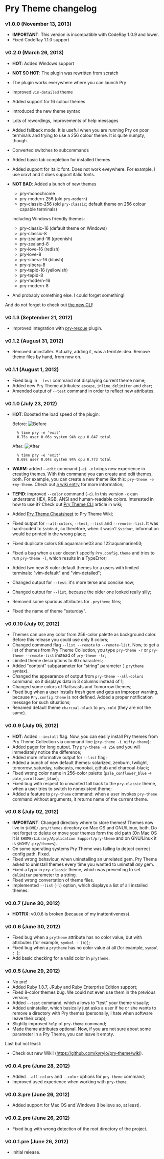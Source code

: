 Pry Theme changelog
===================

### v1.0.0 (November 13, 2013)

* **IMPORTANT**: This version is incompatible with CodeRay 1.0.9 and lower.
* Fixed CodeRay 1.1.0 support

### v0.2.0 (March 26, 2013)

* **HOT**: Added Windows support
* **NOT SO HOT**: The plugin was rewritten from scratch
* The plugin works everywhere where you can launch Pry
* Improved `vim-detailed` theme
* Added support for 16 colour themes
* Introduced the new theme syntax
* Lots of rewordings, improvements of help messages
* Added fallback mode. It is useful when you are running Pry on poor terminals
  and trying to use a 256 colour theme. It is quite numpty, though.
* Converted switches to subcommands
* Added basic tab completion for installed themes
* Added support for italic font. Does not work eveywhere. For example, I use
  urxvt and it does support italic fonts.
* **NOT BAD**: Added a bunch of new themes

    * pry-monochrome
    * pry-modern-256 (old `pry-modern`)
    * pry-classic-256 (old `pry-classic`; default theme on 256 colour capable
      terminals)

    Including Windows friendly themes:

    * pry-classic-16 (default theme on Windows)
    * pry-classic-8
    * pry-zealand-16 (greenish)
    * pry-zealand-8
    * pry-love-16 (redish)
    * pry-love-8
    * pry-sibera-16 (bluish)
    * pry-sibera-8
    * pry-tepid-16 (yellowish)
    * pry-tepid-8
    * pry-modern-16
    * pry-modern-8
* And probably something else. I could forget something!

And do not forget to check out [the new CLI][cli]!

### v0.1.3 (September 21, 2012)

* Improved integration with [pry-rescue][prescue] plugin.

### v0.1.2 (August 31, 2012)

* Removed uninstaller. Actually, adding it, was a terrible idea. Remove theme
  files by hand, from now on.

### v0.1.1 (August 1, 2012)

* Fixed bug in `--test` command not displaying current theme name;
* Added new Pry Theme attributes: `escape`, `inline_delimiter` and `char`;
* Amended output of `--test` command in order to reflect new attributes.

### v0.1.0 (July 23, 2012)

* **HOT**: Boosted the load speed of the plugin:

  Before:
  ![Before](http://img-fotki.yandex.ru/get/6405/98991937.b/0_7f768_24d92170_orig)

        % time pry -e 'exit'
        0.75s user 0.06s system 94% cpu 0.847 total

  After:
  ![After](http://img-fotki.yandex.ru/get/6400/98991937.b/0_7f767_7c1ad4e9_orig)

        % time pry -e 'exit'
        0.69s user 0.04s system 94% cpu 0.773 total

* **WARM**: added `--edit` command (`-e`). `-e` brings new experience in
  creating themes. With this command you can create and edit themes, both. For
  example, you can create a new theme like this: `pry-theme -e +my-theme`. Check
  out [a wiki entry][cli] for more information;

* **TEPID**: improved `--color` command (`-c`). In this version `-c` can
  understand HEX, RGB, ANSI and human-readable colors. Interested in how to use
  it? Check out [Pry Theme CLI][cli] article in wiki;

* Added [Pry Theme Cheatsheet][cheatsheet] to Pry Theme Wiki;
* Fixed output for `--all-colors`, `--test`, `--list` and `--remote--list`. It
  was hard-coded to `$stdout`, so therefore, when it wasn't `$stdout`,
  information would be printed in the wrong place;
* Fixed duplicate colors 86:aquamarine03 and 122:aquamarine03;
* Fixed a bug when a user doesn't specify `Pry.config.theme` and tries to run
  `pry-theme -l`, which results in a TypeError;
* Added two new 8-color default themes for a users with limited terminals:
  "vim-default" and "vim-detailed";
* Changed output for `--test`: it's more terse and concise now;
* Changed output for `--list`, because the older one looked really silly;
* Removed some spurious attributes for `.prytheme` files;
* Fixed the name of theme "saturday".

### v0.0.10 (July 07, 2012)

* Themes can use any color from 256-color palette as background color. Before
  this release you could use only 8 colors;
* Changed command flag `--list --remote` to `--remote-list`. Now, to get a list
  of themes from Pry Theme Collection, you type `pry-theme -r` or
  `pry-theme --remote-list` instead of `pry-theme -lr`;
* Limited theme descriptions to 80 characters;
* Added "content" subparameter for "string" parameter (`.prytheme` syntax).
* Changed the appearance of output from `pry-theme --all-colors` command, so it
  displays data in 3 columns instead of 1;
* Changed some colors of Railscasts and Tomorrow themes;
* Fixed bug when a user installs fresh gem and gets an improper warning, because
  `Pry.config.theme` is not defined. Added a proper notification message for
  such situations;
* Renamed default theme `charcoal-black` to `pry-cold` (they are not the same).

### v0.0.9 (July 05, 2012)

* **HOT**: Added `--install` flag. Now, you can easily install Pry themes from
  Pry Theme Collection via command line (`pry-theme -i nifty-theme`);
* Added pager for long output. Try `pry-theme -a 256` and you will immediately
  notice the difference;
* Added more informative output for `--list` flag;
* Added a bunch of new default themes: solarized, zenburn, twilight, tomorrow,
  saturday, railscasts, monokai, github and charcoal-black;
* Fixed wrong color name in 256-color palette (`pale_conflower_blue` →
  `pale_cornflower_blue`);
* Fixed bug with respect to unwanted fall back to the `pry-classic` theme,
  when a user tries to switch to nonexistent theme;
* Added a feature to `pry-theme` command: when a user invokes `pry-theme`
  command without arguments, it returns name of the current theme.

### v0.0.8 (July 02, 2012)

* **IMPORTANT**: Changed directory where to store themes! Themes now live in
  `$HOME/.pry/themes` directory on Mac OS and GNU/Linux, both. Do not forget
  to delete or move your themes form the old path (On Mac OS it is
  `$HOME/Library/Application Support/pry-theme` and on GNU/Linux it is
  `$HOME/.pry/themes`).
* On some operating systems Pry Theme was failing to detect correct config path.
  Fixed.
* Fixed wrong behaviour, when uninstalling an unrelated gem. Pry Theme asked to
  uninstall themes every time you wanted to uninstall _any_ gem.
* Fixed a typo in `pry-classic` theme, which was preventing to set `delimiter`
  parameter to a string.
* Fixed wrong convertation of theme files.
* Implemented `--list` (`-l`) option, which displays a list of all installed
  themes.

### v0.0.7 (June 30, 2012)

* **HOTFIX**: v0.0.6 is broken (because of my inattentiveness).

### v0.0.6 (June 30, 2012)

* Fixed bug when a `prytheme` attribute has no color value, but with attributes
  (for example, `symbol : (b)`);
* Fixed bug when a `prytheme` has no color value at all (for example,
  `symbol : `);
* Add basic checking for a valid color in `prytheme`.

### v0.0.5 (June 29, 2012)

* No pre!
* Added Ruby 1.8.7, JRuby and Ruby Enterprise Edition support;
* Fixed 8-color themes bug. We could not even use them in the previous version;
* Added `--test` command, which allows to "test" your theme visually;
* Added uninstaller, which basically just asks a user if he or she wants to
  remove a directory with Pry themes (personally, I hate when software leave
  their crap);
* Slightly improved `help` of `pry-theme` command;
* Made theme attributes optional. Now, if you are not sure about some parameter
  in a Pry Theme, you can leave it empty.

Last but not least:

  * Check out new Wiki! (https://github.com/kyrylo/pry-theme/wiki).

### v0.0.4.pre (June 28, 2012)

* Added `--all-colors` and `--color` options for `pry-theme` command;
* Improved used experience when working with `pry-theme`.

### v0.0.3.pre (June 26, 2012)

* Added support for Mac OS and Windows (I believe so, at least).

### v0.0.2.pre (June 26, 2012)

* Fixed bug with wrong detection of the root directory of the project.

### v0.0.1.pre (June 26, 2012)

* Initial release.

[cli]: https://github.com/kyrylo/pry-theme/wiki/Pry-Theme-CLI
[cheatsheet]: https://github.com/kyrylo/pry-theme/wiki/Pry-Theme-Cheatsheet
[prescue]: https://github.com/ConradIrwin/pry-rescue/
